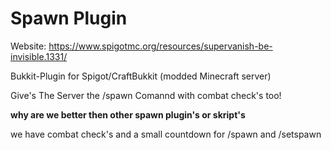 # Spawn Plugin
Website: https://www.spigotmc.org/resources/supervanish-be-invisible.1331/

Bukkit-Plugin for Spigot/CraftBukkit (modded Minecraft server)

Give's The Server the /spawn Comannd with combat check's too!

**why are we better then other spawn plugin's or skript's**

we have combat check's and a small countdown for /spawn and /setspawn
